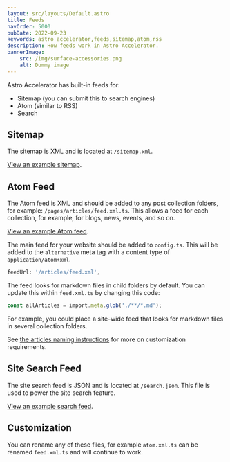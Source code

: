 ```yaml
---
layout: src/layouts/Default.astro
title: Feeds
navOrder: 5000
pubDate: 2022-09-23
keywords: astro accelerator,feeds,sitemap,atom,rss
description: How feeds work in Astro Accelerator.
bannerImage:
    src: /img/surface-accessories.png
    alt: Dummy image
---
```


Astro Accelerator has built-in feeds for:

- Sitemap (you can submit this to search engines)
- Atom (similar to RSS)
- Search

## Sitemap

The sitemap is XML and is located at `/sitemap.xml`.

[View an example sitemap](/sitemap.xml).

## Atom Feed

The Atom feed is XML and should be added to any post collection folders, for example: `/pages/articles/feed.xml.ts`. This allows a feed for each collection, for example, for blogs, news, events, and so on.

[View an example Atom feed](/articles/feed.xml).

The main feed for your website should be added to `config.ts`. This will be added to the `alternative` meta tag with a content type of `application/atom+xml`.

```typescript
feedUrl: '/articles/feed.xml',
```

The feed looks for markdown files in child folders by default. You can update this within `feed.xml.ts` by changing this code:

```typescript
const allArticles = import.meta.glob('./**/*.md');
```

For example, you could place a site-wide feed that looks for markdown files in several collection folders.

See [the articles naming instructions](/features/posts/#using-different-article-names) for more on customization requirements.

## Site Search Feed

The site search feed is JSON and is located at `/search.json`. This file is used to power the site search feature.

[View an example search feed](/search.json).

## Customization

You can rename any of these files, for example `atom.xml.ts` can be renamed `feed.xml.ts` and will continue to work.